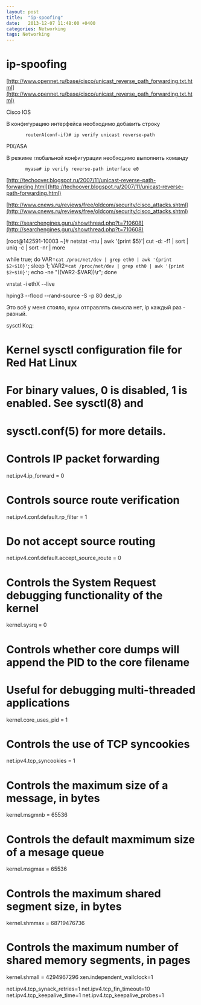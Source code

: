```yaml
---
layout: post
title:  "ip-spoofing"
date:   2013-12-07 11:48:00 +0400
categories: Networking
tags: Networking
---
```


# ip-spoofing
[http://www.opennet.ru/base/cisco/unicast_reverse_path_forwarding.txt.html](http://www.opennet.ru/base/cisco/unicast_reverse_path_forwarding.txt.html)

   Cisco IOS

   В конфигурацию интерфейса необходимо добавить строку

           routerA(conf-if)# ip verify unicast reverse-path


   PIX/ASA

   В режиме глобальной конфигурации необходимо выполнить команду

           myasa# ip verify reverse-path interface e0






[http://techoover.blogspot.ru/2007/11/unicast-reverse-path-forwarding.html](http://techoover.blogspot.ru/2007/11/unicast-reverse-path-forwarding.html)



[http://www.cnews.ru/reviews/free/oldcom/security/cisco_attacks.shtml](http://www.cnews.ru/reviews/free/oldcom/security/cisco_attacks.shtml)





[http://searchengines.guru/showthread.php?t=710608](http://searchengines.guru/showthread.php?t=710608)



 [root@142591-10003 ~]# netstat -ntu | awk '{print $5}'| cut -d: -f1 | sort | uniq -c | sort -nr | more



while true; do VAR=`cat /proc/net/dev | grep eth0 | awk '{print $2+$10}'`; sleep 1; VAR2=`cat /proc/net/dev | grep eth0 | awk '{print $2+$10}'`; echo -ne "$(($VAR2-$VAR))\r"; done

vnstat -i ethХ --live 

hping3 --flood --rand-source -S -p 80 dest_ip


Это всё у меня стояло, куки отправлять смысла нет, ip каждый раз - разный.

sysctl
Код:

# Kernel sysctl configuration file for Red Hat Linux
#
# For binary values, 0 is disabled, 1 is enabled.  See sysctl(8) and
# sysctl.conf(5) for more details.

# Controls IP packet forwarding
net.ipv4.ip_forward = 0

# Controls source route verification
net.ipv4.conf.default.rp_filter = 1

# Do not accept source routing
net.ipv4.conf.default.accept_source_route = 0

# Controls the System Request debugging functionality of the kernel
kernel.sysrq = 0

# Controls whether core dumps will append the PID to the core filename
# Useful for debugging multi-threaded applications
kernel.core_uses_pid = 1

# Controls the use of TCP syncookies
net.ipv4.tcp_syncookies = 1

# Controls the maximum size of a message, in bytes
kernel.msgmnb = 65536

# Controls the default maxmimum size of a mesage queue
kernel.msgmax = 65536

# Controls the maximum shared segment size, in bytes
kernel.shmmax = 68719476736

# Controls the maximum number of shared memory segments, in pages
kernel.shmall = 4294967296
xen.independent_wallclock=1

net.ipv4.tcp_synack_retries=1
net.ipv4.tcp_fin_timeout=10
net.ipv4.tcp_keepalive_time=1
net.ipv4.tcp_keepalive_probes=1


